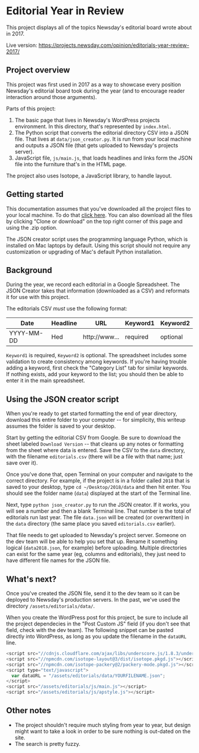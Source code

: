 # Editorial Year in Review
This project displays all of the topics Newsday's editorial board wrote about in 2017.

Live version: https://projects.newsday.com/opinion/editorials-year-review-2017/

## Project overview
This project was first used in 2017 as a way to showcase every position Newsday's
editorial board took during the year (and to encourage reader interaction around
those arguments).

Parts of this project:
1. The basic page that lives in Newsday's WordPress projects environment. In this
directory, that's represented by `index.html`.
2. The Python script that converts the editorial directory CSV into a JSON file.
That lives at `data/json_creator.py`. It is run from your local machine and
outputs a JSON file (that gets uploaded to Newsday's projects server).
3. JavaScript file, `js/main.js`, that loads headlines and links form the JSON
file into the furniture that's in the HTML page.

The project also uses Isotope, a JavaScript library, to handle layout.

## Getting started
This documentation assumes that you've downloaded all the project files to your
local machine. To do that [click here](https://github.com/sguzik/Year-in-Review/archive/master.zip).
You can also download all the files by clicking "Clone or download" on the top
right corner of this page and using the .zip option.

The JSON creator script uses the programming language Python, which is installed
on Mac laptops by default. Using this script should not require any customization
or upgrading of Mac's default Python installation.

## Background
During the year, we record each editorial in a Google Spreadsheet. The JSON
Creator takes that information (downloaded as a CSV) and reformats it for use
with this project.

The editorials CSV *must* use the following format:

|Date      |Headline|URL           |Keyword1|Keyword2|
|----------|--------|--------------|--------|--------|
|YYYY-MM-DD|Hed     |http://www... |required|optional|

`Keyword1` is required, `Keyword2` is optional. The spreadsheet includes some
validation to create consistency among keywords. If you're having trouble adding
a keyword, first check the "Category List" tab for similar keywords. If nothing
exists, add your keyword to the list; you should then be able to enter it in the
main spreadsheet.

## Using the JSON creator script
When you're ready to get started formatting the end of year directory, download
this entire folder to your computer -- for simplicity, this writeup assumes the
folder is saved to your desktop.

Start by getting the editorial CSV from Google. Be sure to download the sheet
labeled `Download Version` -- that cleans up any notes or formatting from the
sheet where data is entered. Save the CSV to the `data` directory, with
the filename `editorials.csv` (there will be a file with that name; just save
over it).

Once you've done that, open Terminal on your computer and navigate to the
correct directory. For example, if the project is in a folder called `2018` that
is saved to your desktop, type `cd ~/Desktop/2018/data` and then hit enter. You
should see the folder name (`data`) displayed at the start of the Terminal line.

Next, type `python json_creator.py` to run the JSON creator. If it works, you will
see a number and then a blank Terminal line. That number is the total of
editorials run last year. The file `data.json` will be created (or overwritten)
in the `data` directory (the same place you saved `editorials.csv` earlier).

That file needs to get uploaded to Newsday's project server. Someone on the dev
team will be able to help you set that up. Rename it something logical
(`data2018.json`, for example) before uploading. Multiple directories can exist
for the same year (eg, columns and editorials), they just need to have different
file names for the JSON file.

## What's next?
Once you've created the JSON file, send it to the dev team so it can be deployed
to Newsday's production servers. In the past, we've used the directory
`/assets/editorials/data/`.

When you create the WordPress post for this project, be sure to include all the
project dependecies in the "Post Custom JS" field (if you don't see that field,
check with the dev team). The following snippet can be pasted directly into
WordPress, as long as you update the filename in the `dataURL` line.

```javascript
<script src="//cdnjs.cloudflare.com/ajax/libs/underscore.js/1.8.3/underscore-min.js"></script>
<script src="//npmcdn.com/isotope-layout@3/dist/isotope.pkgd.js"></script>
<script src="//npmcdn.com/isotope-packery@2/packery-mode.pkgd.js"></script>
<script type="text/javascript">
  var dataURL = "/assets/editorials/data/YOURFILENAME.json";
</script>
<script src="/assets/editorials/js/main.js"></script>
<script src="/assets/editorials/js/apstyle.js"></script>
```

## Other notes
* The project shouldn't require much styling from year to year, but design might
want to take a look in order to be sure nothing is out-dated on the site.
* The search is pretty fuzzy.